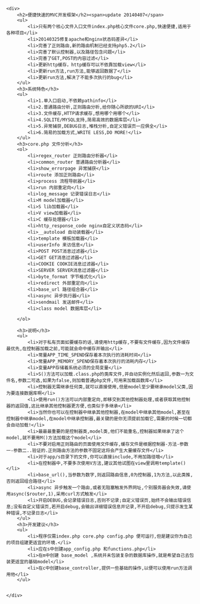 
    <div>
        <h2>便捷快速的MVC开发框架</h2><span>update 20140407</span>
        <ul>
        	<li>只有两个核心文件入口文件index.php核心文件core.php,快速便捷,适用于各种项目</li>
        	<li>20140325修复apache和nginx状态码差异</li>
            <li>完善了正则路由,新的路由机制已经支持php5.2</li>
            <li>完善了默认控制器,以及路径包含问题</li>
            <li>完善了GET,POST的内容过滤</li>
            <li>更新http缓存，http缓存可以不依靠加载view</li>
            <li>更新run方法,run方法,能够返回数据了</li>
            <li>更新run方法,解决了不能多次执行的bug</li>
        </ul>
        <h3>系统特色</h3>
        <ul>
        	<li>1.单入口启动,不依赖pathinfo</li>
        	<li>2.普通路由分析,正则路由分析,给你随心所欲的URI</li>
        	<li>3.文件缓存,HTTP请求缓存,想用哪个用哪个</li>
        	<li>4.SQLITE/MYSQL支持,简易高效的数据库层</li>
        	<li>5.异常捕获,DEBUG日志,堆栈分析,自定义错误页一应俱全</li>
        	<li>6.简易的加载方式,WRITE LESS,DO MORE!</li>
        </ul>
        <h3>core.php 文件分析</h3>
        <ol>
			<li>regex_router 正则路由分析器</li>
			<li>common_router 普通路由分析器</li>
			<li>show_errorpage 异常捕获</li>
			<li>route 添加正则路由</li>
			<li>process 流程导航器</li>
			<li>run 内部重定向</li>
			<li>log_message 记录错误日志</li>
			<li>M model加载器</li>
			<li>S lib加载器</li>
			<li>V view加载器</li>
			<li>C 缓存处理器</li>
            <li>http_response_code nginx自定义状态码</li>
            <li>__autoload 自动装载器</li>
            <li>template 模板加载器</li>
            <li>userInfo 来访信息</li>
            <li>POST POST消息过滤器</li>
            <li>GET GET消息过滤器</li>
            <li>COOKIE COOKIE消息过滤器</li>
            <li>SERVER SERVER消息过滤器</li>
			<li>byte_format 字节格式化</li>
			<li>redirect 外部重定向</li>
            <li>base_url 路径组合器</li>
            <li>async 异步执行器</li>
			<li>sendmail 发送邮件</li>
			<li>class model 数据库层</li>
			
        </ol>
   
        <h3>说明</h3>
        <ul>
        	<li>对于私有页面如要缓存的话,请使用http缓存,不要有文件缓存,因为文件缓存最优先,在控制器加载之前,可能就会命中缓存并输出</li>
            <li>常量APP_TIME_SPEND保存着本次执行的消耗时间</li>
        	<li>常量APP_MEMORY_SPEND保存着本次执行的消耗内存</li>
            <li>变量APP存储着系统必须的全局变量</li>
            <li>S()方法可以加载.class.php的类库文件,并自动实例化然后返回,参数一为文件名,参数二可选,如果为false,则加载普通php文件,可用来加载函数库</li>
        	<li>控制器无需继承任何类,就可以直接使用,但是model至少要继承model父类,因为要连接数据库啊</li>
            <li>使用run()方法可以内部重定向,即移交到其他控制器处理,或者获取其他控制器的返回值,这比继承其他控制器更方便,也类似于多继承</li>
            <li>当然你也可以在控制器中继承其他控制器,在model中继承其他model,甚至在控制器中继承model,在model中继承控制器,最关键的是你无须提前加载它,需要的时候一切都会自动加载!</li>
            <li>最最最重要的是控制器类,model类,他们不能重名,控制器如果继承了这个model,就不要用M()方法加载这个model</li>    
            <li>不要对启用正则路由的页面使用文件缓存,缓存文件是根据控制器-方法-参数一-参数二..验证的.正则路由方法的参数不固定这将会产生大量缓存文件</li>
            <li>对于app/s目录下的文件,你可以直接include,不用加路径哦</li>
            <li>在控制器中,不要多次使用V方法,建议其他试图在view里调用template()</li>
            <li>base_url(),当参数为数字,则返回路由信息,0为控制器,1为方法,以此类推,否则返回组合路径</li>
            <li>async 异步触发一个路由,或者无阻塞触发外界网址,个别服务器会失效,请使用async($router,1),采用curl方式触发</li>
            <li>开启DEBUG,会记录错误日志,否则不记录;自定义错误页,始终不会输出错误信息;没有自定义错误页,若开启debug,会输出详细错误信息并记录,不开启debug,只提示发生某种错误,不记录日志</li>
        </ul>
        <h3>开发建议</h3>
        <ul>
            <li>程序仅需index.php core.php config.php 便可运行,但是建议你为自己的项目组建更适宜的环境.</li>
            <li>应在s中创建app_config.php 和functions.php</li>
            <li>在m中创建 base_model ,系统并未包装复杂的数据库操作,就是希望自己去包装更适宜的基础model</li>
            <li>在c中创建base_controller,提供一些基础的操作,以便可以使用run方法调用他</li>
        </ul>
       
    
    </div>

